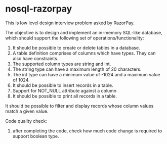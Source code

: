 # nosql-razorpay
This is low level design interview problem asked by RazorPay.

The objective is to design and implement an in-memory SQL-like database, which should support the following set of operations/functionality:  
1. It should be possible to create or delete tables in a database.
2. A table definition comprises of columns which have types. They can also have constraints.
3. The supported column types are string and int.
4. The string type can have a maximum length of 20 characters.
5. The int type can have a minimum value of -1024 and a maximum value of 1024.
6. It should be possible to insert records in a table.
7. Support for NOT_NULL attribute against a column
8. It should be possible to print all records in a table.

It should be possible to filter and display records whose column values match a given value.

Code quality check:  
1. after completing the code, check how much code change is required to support boolean type.
